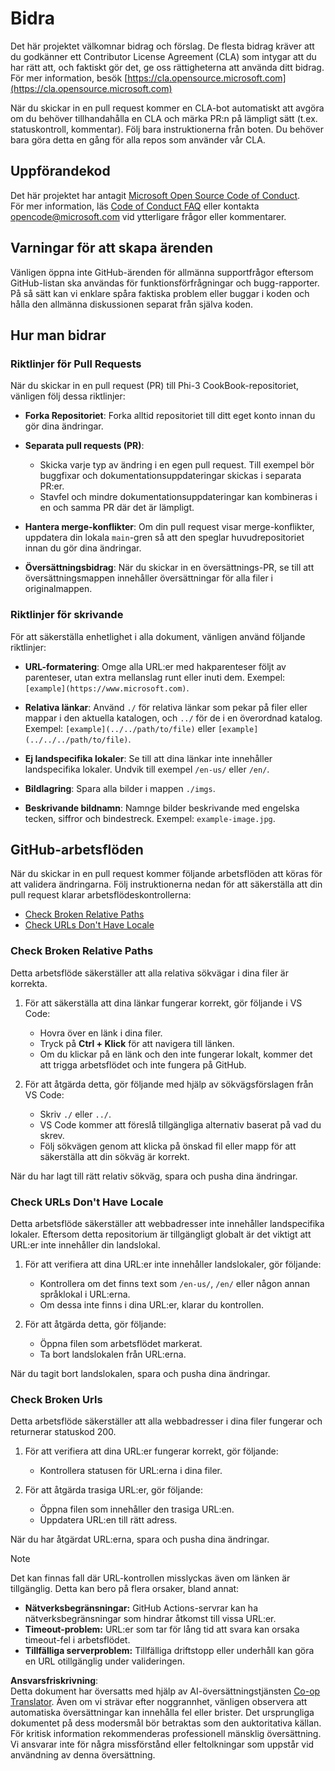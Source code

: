 <!--
CO_OP_TRANSLATOR_METADATA:
{
  "original_hash": "90d0d072cf26ccc1f271a580d3e45d70",
  "translation_date": "2025-07-09T18:27:40+00:00",
  "source_file": "CONTRIBUTING.md",
  "language_code": "sv"
}
-->
# Bidra

Det här projektet välkomnar bidrag och förslag. De flesta bidrag kräver att du godkänner ett Contributor License Agreement (CLA) som intygar att du har rätt att, och faktiskt gör det, ge oss rättigheterna att använda ditt bidrag. För mer information, besök [https://cla.opensource.microsoft.com](https://cla.opensource.microsoft.com)

När du skickar in en pull request kommer en CLA-bot automatiskt att avgöra om du behöver tillhandahålla en CLA och märka PR:n på lämpligt sätt (t.ex. statuskontroll, kommentar). Följ bara instruktionerna från boten. Du behöver bara göra detta en gång för alla repos som använder vår CLA.

## Uppförandekod

Det här projektet har antagit [Microsoft Open Source Code of Conduct](https://opensource.microsoft.com/codeofconduct/).  
För mer information, läs [Code of Conduct FAQ](https://opensource.microsoft.com/codeofconduct/faq/) eller kontakta [opencode@microsoft.com](mailto:opencode@microsoft.com) vid ytterligare frågor eller kommentarer.

## Varningar för att skapa ärenden

Vänligen öppna inte GitHub-ärenden för allmänna supportfrågor eftersom GitHub-listan ska användas för funktionsförfrågningar och bugg-rapporter. På så sätt kan vi enklare spåra faktiska problem eller buggar i koden och hålla den allmänna diskussionen separat från själva koden.

## Hur man bidrar

### Riktlinjer för Pull Requests

När du skickar in en pull request (PR) till Phi-3 CookBook-repositoriet, vänligen följ dessa riktlinjer:

- **Forka Repositoriet**: Forka alltid repositoriet till ditt eget konto innan du gör dina ändringar.

- **Separata pull requests (PR)**:
  - Skicka varje typ av ändring i en egen pull request. Till exempel bör buggfixar och dokumentationsuppdateringar skickas i separata PR:er.
  - Stavfel och mindre dokumentationsuppdateringar kan kombineras i en och samma PR där det är lämpligt.

- **Hantera merge-konflikter**: Om din pull request visar merge-konflikter, uppdatera din lokala `main`-gren så att den speglar huvudrepositoriet innan du gör dina ändringar.

- **Översättningsbidrag**: När du skickar in en översättnings-PR, se till att översättningsmappen innehåller översättningar för alla filer i originalmappen.

### Riktlinjer för skrivande

För att säkerställa enhetlighet i alla dokument, vänligen använd följande riktlinjer:

- **URL-formatering**: Omge alla URL:er med hakparenteser följt av parenteser, utan extra mellanslag runt eller inuti dem. Exempel: `[example](https://www.microsoft.com)`.

- **Relativa länkar**: Använd `./` för relativa länkar som pekar på filer eller mappar i den aktuella katalogen, och `../` för de i en överordnad katalog. Exempel: `[example](../../path/to/file)` eller `[example](../../../path/to/file)`.

- **Ej landspecifika lokaler**: Se till att dina länkar inte innehåller landspecifika lokaler. Undvik till exempel `/en-us/` eller `/en/`.

- **Bildlagring**: Spara alla bilder i mappen `./imgs`.

- **Beskrivande bildnamn**: Namnge bilder beskrivande med engelska tecken, siffror och bindestreck. Exempel: `example-image.jpg`.

## GitHub-arbetsflöden

När du skickar in en pull request kommer följande arbetsflöden att köras för att validera ändringarna. Följ instruktionerna nedan för att säkerställa att din pull request klarar arbetsflödeskontrollerna:

- [Check Broken Relative Paths](../..)  
- [Check URLs Don't Have Locale](../..)

### Check Broken Relative Paths

Detta arbetsflöde säkerställer att alla relativa sökvägar i dina filer är korrekta.

1. För att säkerställa att dina länkar fungerar korrekt, gör följande i VS Code:
    - Hovra över en länk i dina filer.
    - Tryck på **Ctrl + Klick** för att navigera till länken.
    - Om du klickar på en länk och den inte fungerar lokalt, kommer det att trigga arbetsflödet och inte fungera på GitHub.

1. För att åtgärda detta, gör följande med hjälp av sökvägsförslagen från VS Code:
    - Skriv `./` eller `../`.
    - VS Code kommer att föreslå tillgängliga alternativ baserat på vad du skrev.
    - Följ sökvägen genom att klicka på önskad fil eller mapp för att säkerställa att din sökväg är korrekt.

När du har lagt till rätt relativ sökväg, spara och pusha dina ändringar.

### Check URLs Don't Have Locale

Detta arbetsflöde säkerställer att webbadresser inte innehåller landspecifika lokaler. Eftersom detta repositorium är tillgängligt globalt är det viktigt att URL:er inte innehåller din landslokal.

1. För att verifiera att dina URL:er inte innehåller landslokaler, gör följande:

    - Kontrollera om det finns text som `/en-us/`, `/en/` eller någon annan språklokal i URL:erna.
    - Om dessa inte finns i dina URL:er, klarar du kontrollen.

1. För att åtgärda detta, gör följande:
    - Öppna filen som arbetsflödet markerat.
    - Ta bort landslokalen från URL:erna.

När du tagit bort landslokalen, spara och pusha dina ändringar.

### Check Broken Urls

Detta arbetsflöde säkerställer att alla webbadresser i dina filer fungerar och returnerar statuskod 200.

1. För att verifiera att dina URL:er fungerar korrekt, gör följande:
    - Kontrollera statusen för URL:erna i dina filer.

2. För att åtgärda trasiga URL:er, gör följande:
    - Öppna filen som innehåller den trasiga URL:en.
    - Uppdatera URL:en till rätt adress.

När du har åtgärdat URL:erna, spara och pusha dina ändringar.

> [!NOTE]  
>  
> Det kan finnas fall där URL-kontrollen misslyckas även om länken är tillgänglig. Detta kan bero på flera orsaker, bland annat:  
>  
> - **Nätverksbegränsningar:** GitHub Actions-servrar kan ha nätverksbegränsningar som hindrar åtkomst till vissa URL:er.  
> - **Timeout-problem:** URL:er som tar för lång tid att svara kan orsaka timeout-fel i arbetsflödet.  
> - **Tillfälliga serverproblem:** Tillfälliga driftstopp eller underhåll kan göra en URL otillgänglig under valideringen.

**Ansvarsfriskrivning**:  
Detta dokument har översatts med hjälp av AI-översättningstjänsten [Co-op Translator](https://github.com/Azure/co-op-translator). Även om vi strävar efter noggrannhet, vänligen observera att automatiska översättningar kan innehålla fel eller brister. Det ursprungliga dokumentet på dess modersmål bör betraktas som den auktoritativa källan. För kritisk information rekommenderas professionell mänsklig översättning. Vi ansvarar inte för några missförstånd eller feltolkningar som uppstår vid användning av denna översättning.